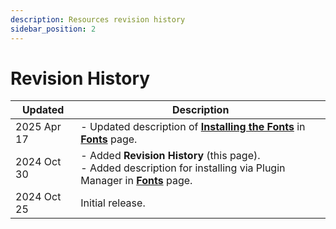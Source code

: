 ```yaml
---
description: Resources revision history
sidebar_position: 2
---
```


# Revision History

| Updated | Description |
| --- | --- |
| 2025 Apr 17 | - Updated description of **[Installing the Fonts](./fonts.md#installing-the-fonts)** in **[Fonts](./fonts.md)** page.|
| 2024 Oct 30 | - Added **Revision History** (this page).<br/>- Added description for installing via Plugin Manager in **[Fonts](./fonts.md)** page.|
| 2024 Oct 25 | Initial release. |
